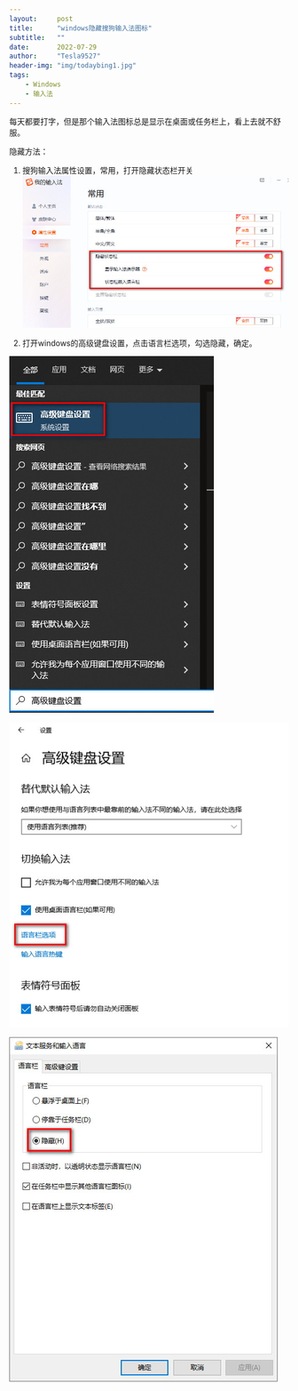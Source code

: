 ```yaml
---
layout:     post
title:      "windows隐藏搜狗输入法图标"
subtitle:   ""
date:       2022-07-29
author:     "Tesla9527"
header-img: "img/todaybing1.jpg"
tags:
    - Windows
    - 输入法
---
```



每天都要打字，但是那个输入法图标总是显示在桌面或任务栏上，看上去就不舒服。

隐藏方法：
1. 搜狗输入法属性设置，常用，打开隐藏状态栏开关
![img](/img/in-post/windows-hide-sougou/1.jpg)


2. 打开windows的高级键盘设置，点击语言栏选项，勾选隐藏，确定。

![img](/img/in-post/windows-hide-sougou/2.jpg)

![img](/img/in-post/windows-hide-sougou/3.jpg)

![img](/img/in-post/windows-hide-sougou/4.jpg)
